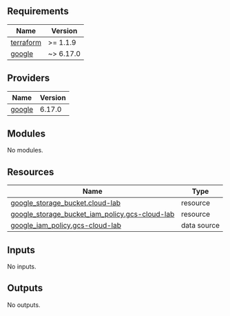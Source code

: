 <!-- BEGIN_TF_DOCS -->
## Requirements

| Name | Version |
|------|---------|
| <a name="requirement_terraform"></a> [terraform](#requirement\_terraform) | >= 1.1.9 |
| <a name="requirement_google"></a> [google](#requirement\_google) | ~> 6.17.0 |

## Providers

| Name | Version |
|------|---------|
| <a name="provider_google"></a> [google](#provider\_google) | 6.17.0 |

## Modules

No modules.

## Resources

| Name | Type |
|------|------|
| [google_storage_bucket.cloud-lab](https://registry.terraform.io/providers/hashicorp/google/latest/docs/resources/storage_bucket) | resource |
| [google_storage_bucket_iam_policy.gcs-cloud-lab](https://registry.terraform.io/providers/hashicorp/google/latest/docs/resources/storage_bucket_iam_policy) | resource |
| [google_iam_policy.gcs-cloud-lab](https://registry.terraform.io/providers/hashicorp/google/latest/docs/data-sources/iam_policy) | data source |

## Inputs

No inputs.

## Outputs

No outputs.
<!-- END_TF_DOCS -->